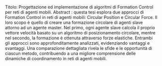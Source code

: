 Titolo: Progettazione ed implementazione di algoritmi di Formation Control per reti di agenti mobili.
Abstract : questa tesi esplora due approcci di Formation Control in reti di agenti mobili:
Circular Position e Circular Force. Il loro scopo è quello di creare una formazione
circolare di agenti slave attorno ad un agente master.
Nel primo, ogni agente slave calcola il proprio vettore velocità basato su un algoritmo di
posizionamento circolare, mentre nel secondo, la formazione è ottenuta attraverso forze
elastiche. Entrambi gli approcci sono approfonditamente analizzati, evidenziando vantaggi
e svantaggi. Una comparazione dettagliata rivela le sfide e le opportunità di ciascun
metodo, contribuendo a una migliore comprensione delle dinamiche di coordinamento in
reti di agenti mobili.
